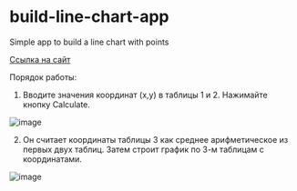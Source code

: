 # build-line-chart-app
Simple app to build a line chart with points

[Ссылка на сайт](https://build-line-chart-app.web.app)

Порядок работы:
1. Вводите значения координат (x,y) в таблицы 1 и 2. Нажимайте кнопку Calculate. 

![image](https://user-images.githubusercontent.com/88040008/167382475-5173d329-efae-45fc-bfd6-b41dd551e4c1.png)

2. Он считает координаты таблицы 3 как среднее арифметическое из первых двух таблиц. Затем строит график по 3-м таблицам с координатами.

![image](https://user-images.githubusercontent.com/88040008/167382795-e4e49186-0ab2-4759-a486-55b8a282a82c.png)
